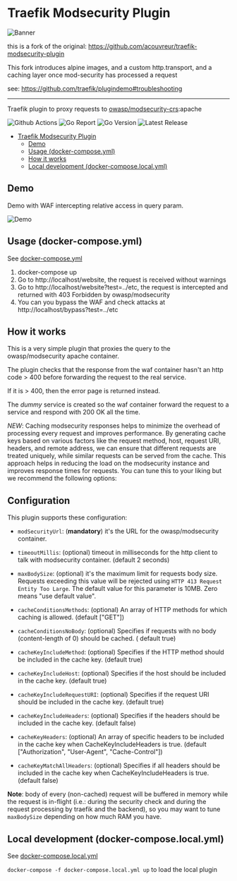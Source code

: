 # Traefik Modsecurity Plugin

![Banner](./img/banner.png)

this is a fork of the original: https://github.com/acouvreur/traefik-modsecurity-plugin

This fork introduces alpine images, and a custom http.transport, and a caching layer once mod-security has processed a request


see:  https://github.com/traefik/plugindemo#troubleshooting

----

Traefik plugin to proxy requests to [owasp/modsecurity-crs](https://hub.docker.com/r/owasp/modsecurity-crs):apache

![Github Actions](https://img.shields.io/github/actions/workflow/status/madebymode/traefik-modsecurity-plugin/build.yml?style=flat-square&branch=main)
![Go Report](https://goreportcard.com/badge/github.com/madebymode/traefik-modsecurity-plugin?style=flat-square)
![Go Version](https://img.shields.io/github/go-mod/go-version/madebymode/traefik-modsecurity-plugin?style=flat-square)
![Latest Release](https://img.shields.io/github/release/madebymode/traefik-modsecurity-plugin/all.svg?style=flat-square)

- [Traefik Modsecurity Plugin](#traefik-modsecurity-plugin)
    - [Demo](#demo)
    - [Usage (docker-compose.yml)](#usage-docker-composeyml)
    - [How it works](#how-it-works)
    - [Local development (docker-compose.local.yml)](#local-development-docker-composelocalyml)

## Demo

Demo with WAF intercepting relative access in query param.

![Demo](./img/waf.gif)

## Usage (docker-compose.yml)

See [docker-compose.yml](docker-compose.yml)

1. docker-compose up
2. Go to http://localhost/website, the request is received without warnings
3. Go to http://localhost/website?test=../etc, the request is intercepted and returned with 403 Forbidden by
   owasp/modsecurity
4. You can you bypass the WAF and check attacks at http://localhost/bypass?test=../etc

## How it works

This is a very simple plugin that proxies the query to the owasp/modsecurity apache container.

The plugin checks that the response from the waf container hasn't an http code > 400 before forwarding the request to
the real service.

If it is > 400, then the error page is returned instead.

The *dummy* service is created so the waf container forward the request to a service and respond with 200 OK all the
time.

*NEW*: Caching modsecurity responses helps to minimize the overhead of processing every request and improves
performance. By generating cache keys based on various factors like the request method, host, request URI, headers, and
remote address, we can ensure that different requests are treated uniquely, while similar requests can be served from
the cache. This approach helps in reducing the load on the modsecurity instance and improves response times for
requests. You can tune this to your liking but we recommend the following options:

## Configuration

This plugin supports these configuration:

* `modSecurityUrl`: (**mandatory**) it's the URL for the owasp/modsecurity container.
* `timeoutMillis`: (optional) timeout in milliseconds for the http client to talk with modsecurity container. (default 2
  seconds)
* `maxBodySize`: (optional) it's the maximum limit for requests body size. Requests exceeding this value will be
  rejected using `HTTP 413 Request Entity Too Large`.
  The default value for this parameter is 10MB. Zero means "use default value".

* `cacheConditionsMethods`: (optional) An array of HTTP methods for which caching is allowed. (default ["GET"])
* `cacheConditionsNoBody`: (optional) Specifies if requests with no body (content-length of 0) should be cached. (
  default true)

* `cacheKeyIncludeMethod`: (optional) Specifies if the HTTP method should be included in the cache key. (default
  true)
* `cacheKeyIncludeHost`: (optional) Specifies if the host should be included in the cache key. (default true)
* `cacheKeyIncludeRequestURI`: (optional) Specifies if the request URI should be included in the cache key. (default
  true)
* `cacheKeyIncludeHeaders`: (optional) Specifies if the headers should be included in the cache key. (default false)
* `cacheKeyHeaders`: (optional) An array of specific headers to be included in the cache key when
  CacheKeyIncludeHeaders is true. (default ["Authorization", "User-Agent", "Cache-Control"])
* `cacheKeyMatchAllHeaders`: (optional) Specifies if all headers should be included in the cache key when
  CacheKeyIncludeHeaders is true. (default false)

**Note**: body of every (non-cached) request will be buffered in memory while the request is in-flight (i.e.: during the
security
check and during the request processing by traefik and the backend), so you may want to tune `maxBodySize` depending on
how much RAM you have.

## Local development (docker-compose.local.yml)

See [docker-compose.local.yml](docker-compose.local.yml)

`docker-compose -f docker-compose.local.yml up` to load the local plugin
